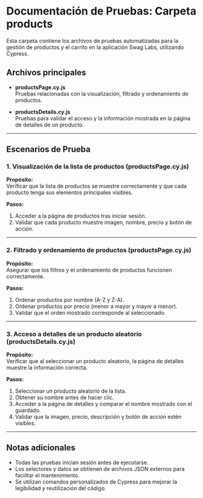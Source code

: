 # Documentación de Pruebas: Carpeta products

Esta carpeta contiene los archivos de pruebas automatizadas para la gestión de productos y el carrito en la aplicación Swag Labs, utilizando Cypress.

## Archivos principales

- **productsPage.cy.js**  
  Pruebas relacionadas con la visualización, filtrado y ordenamiento de productos.

- **productsDetails.cy.js**  
  Pruebas para validar el acceso y la información mostrada en la página de detalles de un producto.

---

## Escenarios de Prueba

### 1. Visualización de la lista de productos (productsPage.cy.js)
**Propósito:**  
Verificar que la lista de productos se muestre correctamente y que cada producto tenga sus elementos principales visibles.

**Pasos:**
1. Acceder a la página de productos tras iniciar sesión.
2. Validar que cada producto muestre imagen, nombre, precio y botón de acción.

---

### 2. Filtrado y ordenamiento de productos (productsPage.cy.js)
**Propósito:**  
Asegurar que los filtros y el ordenamiento de productos funcionen correctamente.

**Pasos:**
1. Ordenar productos por nombre (A-Z y Z-A).
2. Ordenar productos por precio (menor a mayor y mayor a menor).
3. Validar que el orden mostrado corresponde al seleccionado.

---

### 3. Acceso a detalles de un producto aleatorio (productsDetails.cy.js)
**Propósito:**  
Verificar que al seleccionar un producto aleatorio, la página de detalles muestre la información correcta.

**Pasos:**
1. Seleccionar un producto aleatorio de la lista.
2. Obtener su nombre antes de hacer clic.
3. Acceder a la página de detalles y comparar el nombre mostrado con el guardado.
4. Validar que la imagen, precio, descripción y botón de acción estén visibles.

---

## Notas adicionales
- Todas las pruebas inician sesión antes de ejecutarse.
- Los selectores y datos se obtienen de archivos JSON externos para facilitar el mantenimiento.
- Se utilizan comandos personalizados de Cypress para mejorar la legibilidad y reutilización del código.

